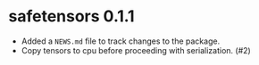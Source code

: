 # safetensors 0.1.1

* Added a `NEWS.md` file to track changes to the package.
* Copy tensors to cpu before proceeding with serialization. (#2)
